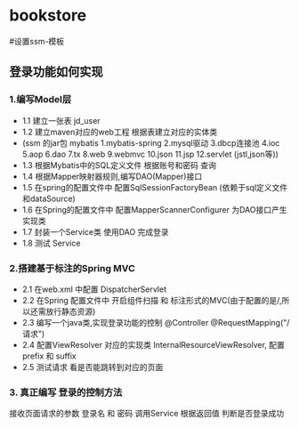 # bookstore #
#设置ssm-模板
## 登录功能如何实现 ##
### 1.编写Model层 ###
- 1.1 建立一张表 jd_user
- 1.2 建立maven对应的web工程 根据表建立对应的实体类
- (ssm 的jar包 mybatis 1.mybatis-spring 2.mysql驱动 3.dbcp连接池 4.ioc 5.aop 6.dao 7.tx 8.web 9.webmvc 10.json 11.jsp 12.servlet (jstl,json等))
- 1.3 根据Mybatis中的SQL定义文件 
根据账号和密码 查询
- 1.4 根据Mapper映射器规则,编写DAO(Mapper)接口
- 1.5 在spring的配置文件中 配置SqlSessionFactoryBean
(依赖于sql定义文件 和dataSource)
- 1.6 在Spring的配置文件中 配置MapperScannerConfigurer
为DAO接口产生实现类
- 1.7 封装一个Service类 使用DAO 完成登录
- 1.8 测试 Service
### 2.搭建基于标注的Spring MVC ###
- 2.1 在web.xml 中配置 DispatcherServlet
- 2.2 在Spring 配置文件中
开启组件扫描 和 标注形式的MVC(由于配置的是/,所以还需放行静态资源)
- 2.3 编写一个java类,实现登录功能的控制
@Controller @RequestMapping("/请求")
- 2.4 配置ViewResolver 对应的实现类 InternalResourceViewResolver,
配置 prefix 和 suffix	
- 2.5 测试请求 看是否能跳转到对应的页面
### 3. 真正编写 登录的控制方法 ###
接收页面请求的参数 	登录名	 和 		密码
调用Service 		根据返回值	判断是否登录成功


 